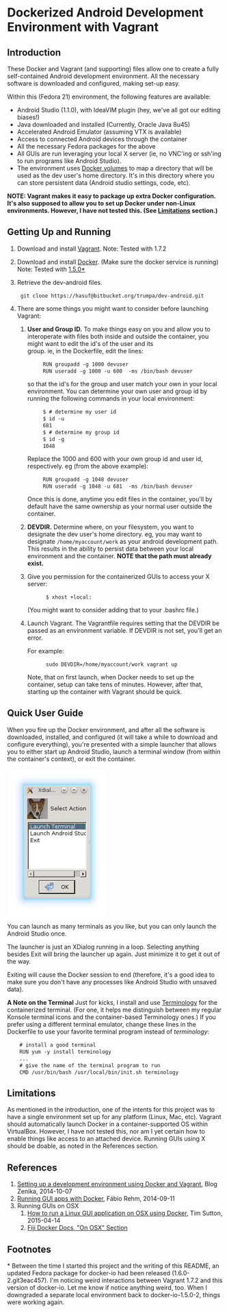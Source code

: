 Dockerized Android Development Environment with Vagrant
=======================================================

Introduction
------------

These Docker and Vagrant (and supporting) files allow one to create a fully self-contained Android development environment. All the necessary software is downloaded and configured, making set-up easy.

Within this (Fedora 21) environment, the following features are available:

* Android Studio (1.1.0), with IdeaVIM plugin (hey, we've all got our editing biases!)
* Java downloaded and installed (Currently, Oracle Java 8u45)
* Accelerated Android Emulator (assuming VTX is available)
* Access to connected Android devices through the container
* All the necessary Fedora packages for the above
* All GUIs are run leveraging your local X server (ie, no VNC'ing or ssh'ing to run programs like Android Studio).
* The environment uses [Docker volumes](https://docs.docker.com/reference/builder/#volume) to map a directory that will be used as the dev user's home directory. It's in this directory where you can store persistent data (Android studio settings, code, etc).

**NOTE: Vagrant makes it easy to package up extra Docker configuration. It's also supposed to allow you to set up Docker under non-Linux environments. However, I have not tested this. (See [Limitations](#limitations) section.)**


Getting Up and Running
----------------------
1. Download and install [Vagrant](http://www.vagrantup.com). Note: Tested with 1.7.2
1. Download and install [Docker](http://www.docker.com). (Make sure the docker service is running) Note: Tested with [1.5.0*](#version)
1. Retrieve the dev-android files.

        git clone https://hasuf@bitbucket.org/trumpa/dev-android.git

1. There are some things you might want to consider before launching Vagrant:
    1. **User and Group ID.** To make things easy on you and allow you to interoperate with files 
       both inside and outside the container, you might want to edit the id's of the user and its   
       group. ie, in the Dockerfile, edit the lines:
         
                RUN groupadd -g 1000 devuser        
                RUN useradd -g 1000 -u 600  -ms /bin/bash devuser
        
        so that the id's for the group and user match your own in your local environment. You can 
        determine your own user and group id by running the following commands in your local 
        environment:

                $ # determine my user id
                $ id -u
                681
                $ # determine my group id
                $ id -g
                1048
        
        Replace the 1000 and 600 with your own group id and user id, respectively. eg (from the above 
        example):

                RUN groupadd -g 1048 devuser        
                RUN useradd -g 1048 -u 681  -ms /bin/bash devuser
        
        Once this is done, anytime you edit files in the container, you'll by default have the same 
        ownership as your normal user outside the container.

      1. **DEVDIR.** Determine where, on your filesystem, you want to designate the dev user's home 
      directory. eg, you may want to designate `/home/myaccount/work` as your android development 
      path. This results in the ability to persist data between your local environment and the 
      container. **NOTE that the path must already exist.**

   1. Give you permission for the containerized GUIs to access your X server:

                $ xhost +local:
      
      (You might want to consider adding that to your .bashrc file.)
                
   1. Launch Vagrant. The Vagrantfile requires setting that the DEVDIR be passed as an environment 
      variable. If DEVDIR is not set, you'll get an error.

      For example:
       
                sudo DEVDIR=/home/myaccount/work vagrant up
                
      Note, that on first launch, when Docker needs to set up the container, setup can take tens of 
      minutes. However, after that, starting up the container with Vagrant should be quick.
            
   

Quick User Guide
----------------
When you fire up the Docker environment, and after all the software is downloaded, installed, and configured (it will take a while to download and configure everything), you're presented with a simple launcher that allows you to either start up Android Studio, launch a terminal window (from within the container's context), or exit the container. 

![Image of Launcher](launcher.png)

You can launch as many terminals as you like, but you can only launch the Android Studio once.

The launcher is just an XDialog running in a loop. Selecting anything besides Exit will bring the launcher up again. Just minimize it to get it out of the way.

Exiting will cause the Docker session to end (therefore, it's a good idea to make sure you don't have any processes like Android Studio with unsaved data).

**A Note on the Terminal** Just for kicks, I install and use [Terminology](https://github.com/billiob/terminology) for the containerized terminal. (For one, it helps me distinguish between my regular Konsole terminal icons and the container-based Terminology ones.) If you prefer using a different terminal emulator, change these lines in the Dockerfile to use your favorite terminal program instead of *terminology*:

        # install a good terminal 
        RUN yum -y install terminology
        ...
        # give the name of the terminal program to run
        CMD /usr/bin/bash /usr/local/bin/init.sh terminology

Limitations <a name="limitations"></a>
-----------
As mentioned in the introduction, one of the intents for this project was to have a single environment set up for any platform (Linux, Mac, etc). Vagrant should automatically launch Docker in a container-supported OS within VirtualBox. However, I have not tested this, nor am I yet certain how to enable things like access to an attached device. Running GUIs using X should be doable, as noted in the References section.

References
----------    
1. [Setting up a development environment using Docker and Vagrant](http://blog.zenika.com/index.php?post/2014/10/07/Setting-up-a-development-environment-using-Docker-and-Vagrant), Blog Zenika, 2014-10-07 
1. [Running GUI apps with Docker](http://fabiorehm.com/blog/2014/09/11/running-gui-apps-with-docker/), Fábio Rehm, 2014-09-11
1. Running GUIs on OSX
   1. [How to run a Linux GUI application on OSX using Docker](http://kartoza.com/how-to-run-a-linux-gui-application-on-osx-using-docker/), Tim Sutton, 2015-04-14
   1. [Fiji Docker Docs, "On OSX" Section](http://fiji.sc/Docker#On_OSX)

Footnotes
---------
<a name="version"></a>* Between the time I started this project and the writing of this README, an updated Fedora package for docker-io had been released (1.6.0-2.git3eac457). I'm noticing weird interactions between Vagrant 1.7.2 and this version of docker-io. Let me know if notice anything weird, too. When I downgraded a separate local environment back to docker-io-1.5.0-2, things were working again.
